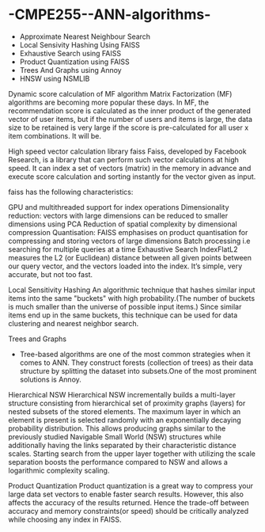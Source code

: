 # -CMPE255--ANN-algorithms-

- Approximate Nearest Neighbour Search
- Local Sensivity Hashing Using FAISS
- Exhaustive Search using FAISS
- Product Quantization using FAISS
- Trees And Graphs using Annoy
- HNSW using NSMLIB



Dynamic score calculation of MF algorithm
Matrix Factorization (MF) algorithms are becoming more popular these days. In MF, the recommendation score is calculated as the inner product of the generated vector of user items, but if the number of users and items is large, the data size to be retained is very large if the score is pre-calculated for all user x item combinations. It will be.

High speed vector calculation library faiss
Faiss, developed by Facebook Research, is a library that can perform such vector calculations at high speed. It can index a set of vectors (matrix) in the memory in advance and execute score calculation and sorting instantly for the vector given as input.

faiss has the following characteristics:

GPU and multithreaded support for index operations
Dimensionality reduction: vectors with large dimensions can be reduced to smaller dimensions using PCA
Reduction of spatial complexity by dimensional compression
Quantisation: FAISS emphasises on product quantisation for compressing and storing vectors of large dimensions
Batch processing i.e searching for multiple queries at a time
Exhaustive Search
IndexFlatL2 measures the L2 (or Euclidean) distance between all given points between our query vector, and the vectors loaded into the index. It’s simple, very accurate, but not too fast.

Local Sensitivity Hashing
An algorithmic technique that hashes similar input items into the same "buckets" with high probability.(The number of buckets is much smaller than the universe of possible input items.) Since similar items end up in the same buckets, this technique can be used for data clustering and nearest neighbor search.

Trees and Graphs
- Tree-based algorithms are one of the most common strategies when it comes to ANN. They construct forests (collection of trees) as their data structure by splitting the dataset into subsets.One of the most prominent solutions is Annoy.

Hierarchical NSW
Hierarchical NSW incrementally builds a multi-layer structure consisting from hierarchical set of proximity graphs (layers) for nested subsets of the stored elements. The maximum layer in which an element is present is selected randomly with an exponentially decaying probability distribution. This allows producing graphs similar to the previously studied Navigable Small World (NSW) structures while additionally having the links separated by their characteristic distance scales. Starting search from the upper layer together with utilizing the scale separation boosts the performance compared to NSW and allows a logarithmic complexity scaling.

Product Quantization
Product quantization is a great way to compress your large data set vectors to enable faster search results. However, this also affects the accuracy of the results returned. Hence the trade-off between accuracy and memory constraints(or speed) should be critically analyzed while choosing any index in FAISS.

